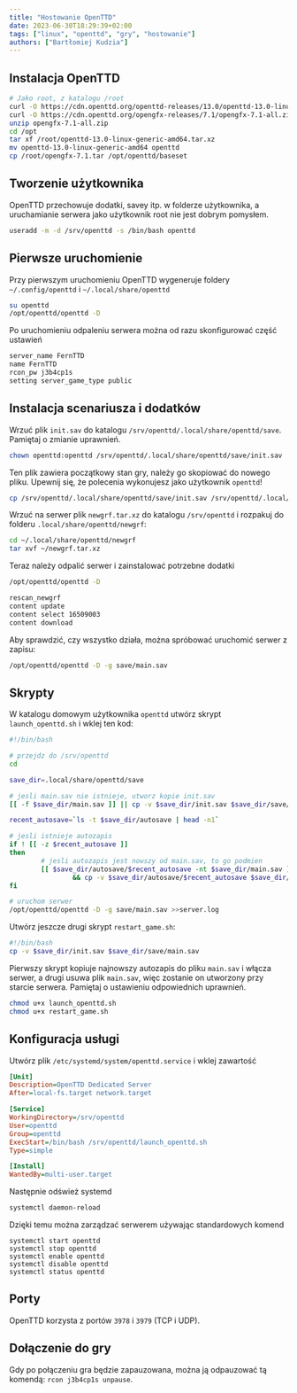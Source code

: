 ```yaml
---
title: "Hostowanie OpenTTD"
date: 2023-06-30T18:29:39+02:00
tags: ["linux", "openttd", "gry", "hostowanie"]
authors: ["Bartłomiej Kudzia"]
---
```


## Instalacja OpenTTD
```bash
# Jako root, z katalogu /root
curl -O https://cdn.openttd.org/openttd-releases/13.0/openttd-13.0-linux-generic-amd64.tar.xz
curl -O https://cdn.openttd.org/opengfx-releases/7.1/opengfx-7.1-all.zip
unzip opengfx-7.1-all.zip
cd /opt
tar xf /root/openttd-13.0-linux-generic-amd64.tar.xz
mv openttd-13.0-linux-generic-amd64 openttd
cp /root/opengfx-7.1.tar /opt/openttd/baseset
```
## Tworzenie użytkownika
OpenTTD przechowuje dodatki, savey itp. w folderze użytkownika, a uruchamianie serwera jako użytkownik root nie jest dobrym pomysłem.
```bash
useradd -m -d /srv/openttd -s /bin/bash openttd
```
## Pierwsze uruchomienie
Przy pierwszym uruchomieniu OpenTTD wygeneruje foldery `~/.config/openttd` i `~/.local/share/openttd`
```bash
su openttd
/opt/openttd/openttd -D
```
Po uruchomieniu odpaleniu serwera można od razu skonfigurować część ustawień
```bash
server_name FernTTD
name FernTTD
rcon_pw j3b4cp1s
setting server_game_type public
```
## Instalacja scenariusza i dodatków
Wrzuć plik `init.sav` do katalogu `/srv/openttd/.local/share/openttd/save`. Pamiętaj o zmianie uprawnień.
```bash
chown openttd:openttd /srv/openttd/.local/share/openttd/save/init.sav
```
Ten plik zawiera początkowy stan gry, należy go skopiować do nowego pliku. Upewnij się, że polecenia wykonujesz jako użytkownik `openttd`!
```bash
cp /srv/openttd/.local/share/openttd/save/init.sav /srv/openttd/.local/share/openttd/save/main.sav
```
Wrzuć na serwer plik `newgrf.tar.xz` do katalogu `/srv/openttd` i rozpakuj do folderu `.local/share/openttd/newgrf`:
```bash
cd ~/.local/share/openttd/newgrf
tar xvf ~/newgrf.tar.xz
```
Teraz należy odpalić serwer i zainstalować potrzebne dodatki
```bash
/opt/openttd/openttd -D
```
```bash
rescan_newgrf
content update
content select 16509003
content download
```
Aby sprawdzić, czy wszystko działa, można spróbować uruchomić serwer z zapisu:
```bash
/opt/openttd/openttd -D -g save/main.sav
```
## Skrypty
W katalogu domowym użytkownika `openttd` utwórz skrypt `launch_openttd.sh` i wklej ten kod:
```bash
#!/bin/bash

# przejdz do /srv/openttd
cd

save_dir=.local/share/openttd/save

# jesli main.sav nie istnieje, utworz kopie init.sav
[[ -f $save_dir/main.sav ]] || cp -v $save_dir/init.sav $save_dir/save/main.sav

recent_autosave=`ls -t $save_dir/autosave | head -n1`

# jesli istnieje autozapis
if ! [[ -z $recent_autosave ]]
then
        # jesli autozapis jest nowszy od main.sav, to go podmien
        [[ $save_dir/autosave/$recent_autosave -nt $save_dir/main.sav ]] \
                && cp -v $save_dir/autosave/$recent_autosave $save_dir/main.sav
fi

# uruchom serwer
/opt/openttd/openttd -D -g save/main.sav >>server.log
```
Utwórz jeszcze drugi skrypt `restart_game.sh`:
```bash
#!/bin/bash
cp -v $save_dir/init.sav $save_dir/save/main.sav
```
Pierwszy skrypt kopiuje najnowszy autozapis do pliku `main.sav` i włącza serwer, a drugi usuwa plik `main.sav`, więc zostanie on utworzony przy starcie serwera.
Pamiętaj o ustawieniu odpowiednich uprawnień.
```bash
chmod u+x launch_openttd.sh
chmod u+x restart_game.sh
```
## Konfiguracja usługi
Utwórz plik `/etc/systemd/system/openttd.service` i wklej zawartość
```cfg
[Unit]
Description=OpenTTD Dedicated Server
After=local-fs.target network.target

[Service]
WorkingDirectory=/srv/openttd
User=openttd
Group=openttd
ExecStart=/bin/bash /srv/openttd/launch_openttd.sh
Type=simple

[Install]
WantedBy=multi-user.target
```
Następnie odśwież systemd
```bash
systemctl daemon-reload
```
Dzięki temu można zarządzać serwerem używając standardowych komend
```
systemctl start openttd
systemctl stop openttd
systemctl enable openttd
systemctl disable openttd
systemctl status openttd
```
## Porty
OpenTTD korzysta z portów `3978` i `3979` (TCP i UDP).
## Dołączenie do gry
Gdy po połączeniu gra będzie zapauzowana, można ją odpauzować tą komendą: `rcon j3b4cp1s unpause`.
